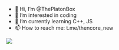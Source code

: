 - 👋 Hi, I’m @ThePlatonBox
- 👀 I’m interested in coding
- 🌱 I’m currently learning C++, JS
- 📫 How to reach me: t.me/thencore_new

![](https://komarev.com/ghpvc/?username=Nefrit9087)
